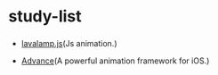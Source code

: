 # study-list
### ###

- [lavalamp.js](https://github.com/jgthms/lavalamp.js)(Js animation.)


- [Advance](https://github.com/storehouse/Advance)(A powerful animation framework for iOS.)